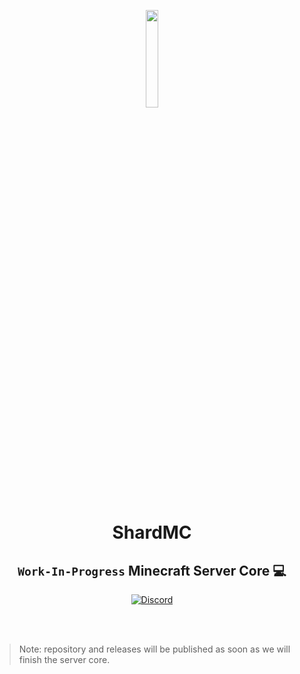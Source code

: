<p align="center"><a href="https://shardmc.github.io/" target="_blank"><img src="https://cdn.discordapp.com/attachments/761484647589740584/1013402269166870528/logo_phoneless.png?size=4096" width="20%"></a></p>

# <h1 align="center">ShardMC
<h2 align="center"><code>Work-In-Progress</code> Minecraft Server Core 💻</h2>

<p align="center"><a href='https://discord.gg/web7K8Rr' target="_blank"><img alt='Discord' src='https://img.shields.io/badge/Discord-100000?style=for-the-badge&logo=Discord&logoColor=white&labelColor=0037FF&color=black'/></a></p>


<br></br>
> Note: repository and releases will be published as soon as we will finish the server core.
